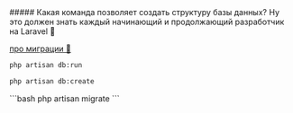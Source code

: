 <question>
##### Какая команда позволяет создать структуру базы данных?
</question>


<description>
Ну это должен знать каждый начинающий и продолжающий разработчик на Laravel 😬

<a href="https://laravel.su/docs/11.x/migrations#zapusk-migracii" target="_blank"> про миграции 🙏</a>
</description>

<answer>

```bash
php artisan db:run 
```

</answer>

<answer>

```bash
php artisan db:create 
```

</answer>

<correct>
```bash
php artisan migrate 
```
</correct>




